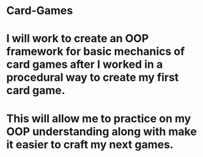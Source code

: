 # Card-Games
# I will work to create an OOP framework for basic mechanics of card games after I worked in a procedural way to create my first card game.
# This will allow me to practice on my OOP understanding along with make it easier to craft my next games.
